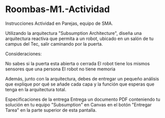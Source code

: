 # Roombas-M1.-Actividad

Instrucciones 
Actividad en Parejas, equipo de SMA.

 

Utilizando la arquitectura "Subsumption Architecture", diseña una arquitectura reactiva que permita a un robot, ubicado en un salón de tu campus del Tec, salir caminando por la puerta.

Consideraciones:

No sabes si la puerta esta abierta o cerrada
El robot tiene los mismos sensores que una persona
El robot no tiene memoria
 

Además, junto con la arquitectura, debes de entregar un pequeño análisis que explique por qué se añade cada capa y la función que esperas que tenga en la arquitectura total. 

 

Especificaciones de la entrega
Entrega un documento PDF conteniendo tu solución en tu equipo "Subsumption" en Canvas en el botón "Entregar Tarea" en la parte superior de esta pantalla.
